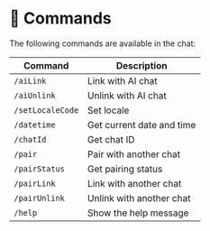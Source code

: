 # 🏁 Commands

The following commands are available in the chat:

| Command          | Description               |
| ---------------- | ------------------------- |
| `/aiLink`        | Link with AI chat         |
| `/aiUnlink`      | Unlink with AI chat       |
| `/setLocaleCode` | Set locale                |
| `/datetime`      | Get current date and time |
| `/chatId`        | Get chat ID               |
| `/pair`          | Pair with another chat    |
| `/pairStatus`    | Get pairing status        |
| `/pairLink`      | Link with another chat    |
| `/pairUnlink`    | Unlink with another chat  |
| `/help`          | Show the help message     |
